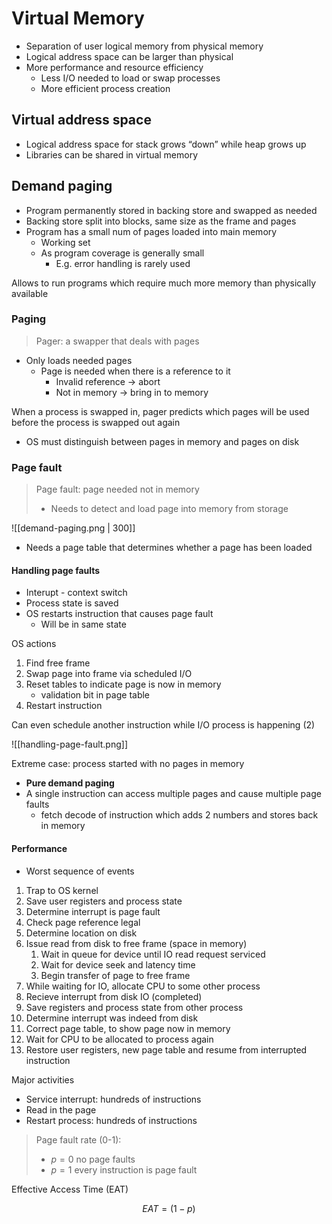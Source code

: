 # Virtual Memory

- Separation of user logical memory from physical memory
- Logical address space can be larger than physical
- More performance and resource efficiency
	- Less I/O needed to load or swap processes
	- More efficient process creation

## Virtual address space

- Logical address space for stack grows “down” while heap grows up
- Libraries can be shared in virtual memory

## Demand paging

- Program permanently stored in backing store and swapped as needed
- Backing store split into blocks, same size as the frame and pages
- Program has a small num of pages loaded into main memory
	- Working set
	- As program coverage is generally small
		- E.g. error handling is rarely used


Allows to run programs which require much more memory than physically available


### Paging

> Pager: a swapper that deals with pages

- Only loads needed pages
	- Page is needed when there is a reference to it
		- Invalid reference → abort
		- Not in memory → bring in to memory

When a process is swapped in, pager predicts which pages will be used before the process is swapped out again

- OS must distinguish between pages in memory and pages on disk

### Page fault

> Page fault: page needed not in memory
> - Needs to detect and load page into memory from storage


![[demand-paging.png | 300]]

- Needs a page table that determines whether a page has been loaded

#### Handling page faults

- Interupt - context switch
- Process state is saved
- OS restarts instruction that causes page fault
	- Will be in same state

OS actions
1. Find free frame
2. Swap page into frame via scheduled I/O
3. Reset tables to indicate page is now in memory
	- validation bit in page table
4. Restart instruction

Can even schedule another instruction while I/O process is happening (2)

![[handling-page-fault.png]]

Extreme case: process started with no pages in memory
- **Pure demand paging**
- A single instruction can access multiple pages and cause multiple page faults
	- fetch decode of instruction which adds 2 numbers and stores back in memory



#### Performance 
- Worst sequence of events

1. Trap to OS kernel
2. Save user registers and process state
3. Determine interrupt is page fault
4. Check page reference legal
5. Determine location on disk
6. Issue read from disk to free frame (space in memory)
	1. Wait in queue for device until IO read request serviced
	2.  Wait for device seek and latency time
	3. Begin transfer of page to free frame
7. While waiting for IO, allocate CPU to some other process
8. Recieve interrupt from disk IO (completed)
9. Save registers and process state from other process
10. Determine interrupt was indeed from disk
11. Correct page table, to show page now in memory
12. Wait for CPU to be allocated to process again
13. Restore user registers, new page table and resume from interrupted instruction

Major activities
- Service interrupt: hundreds of instructions
- Read in the page
- Restart process: hundreds of instructions

> Page fault rate (0-1): 
> - $p = 0$ no  page faults
> - $p = 1$ every instruction is page fault

Effective Access Time (EAT)

$$EAT = (1-p) \text{}$$